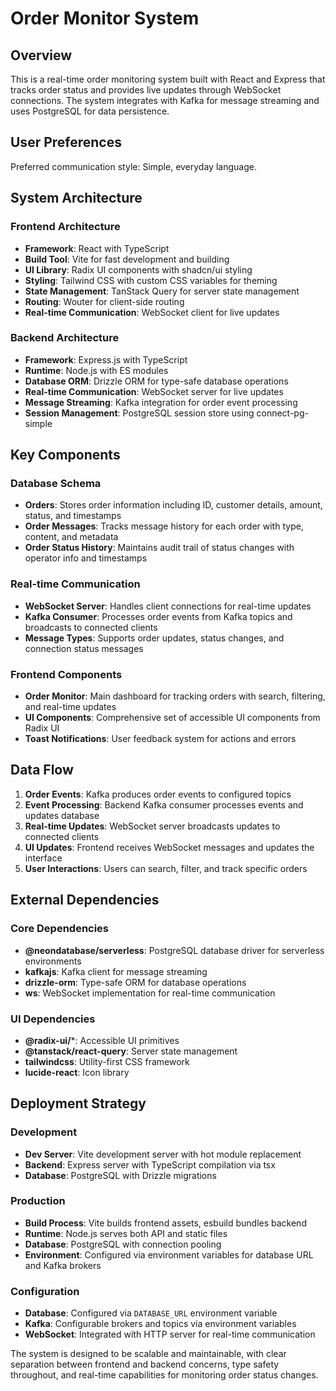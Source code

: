 # Order Monitor System

## Overview

This is a real-time order monitoring system built with React and Express that tracks order status and provides live updates through WebSocket connections. The system integrates with Kafka for message streaming and uses PostgreSQL for data persistence.

## User Preferences

Preferred communication style: Simple, everyday language.

## System Architecture

### Frontend Architecture
- **Framework**: React with TypeScript
- **Build Tool**: Vite for fast development and building
- **UI Library**: Radix UI components with shadcn/ui styling
- **Styling**: Tailwind CSS with custom CSS variables for theming
- **State Management**: TanStack Query for server state management
- **Routing**: Wouter for client-side routing
- **Real-time Communication**: WebSocket client for live updates

### Backend Architecture
- **Framework**: Express.js with TypeScript
- **Runtime**: Node.js with ES modules
- **Database ORM**: Drizzle ORM for type-safe database operations
- **Real-time Communication**: WebSocket server for live updates
- **Message Streaming**: Kafka integration for order event processing
- **Session Management**: PostgreSQL session store using connect-pg-simple

## Key Components

### Database Schema
- **Orders**: Stores order information including ID, customer details, amount, status, and timestamps
- **Order Messages**: Tracks message history for each order with type, content, and metadata
- **Order Status History**: Maintains audit trail of status changes with operator info and timestamps

### Real-time Communication
- **WebSocket Server**: Handles client connections for real-time updates
- **Kafka Consumer**: Processes order events from Kafka topics and broadcasts to connected clients
- **Message Types**: Supports order updates, status changes, and connection status messages

### Frontend Components
- **Order Monitor**: Main dashboard for tracking orders with search, filtering, and real-time updates
- **UI Components**: Comprehensive set of accessible UI components from Radix UI
- **Toast Notifications**: User feedback system for actions and errors

## Data Flow

1. **Order Events**: Kafka produces order events to configured topics
2. **Event Processing**: Backend Kafka consumer processes events and updates database
3. **Real-time Updates**: WebSocket server broadcasts updates to connected clients
4. **UI Updates**: Frontend receives WebSocket messages and updates the interface
5. **User Interactions**: Users can search, filter, and track specific orders

## External Dependencies

### Core Dependencies
- **@neondatabase/serverless**: PostgreSQL database driver for serverless environments
- **kafkajs**: Kafka client for message streaming
- **drizzle-orm**: Type-safe ORM for database operations
- **ws**: WebSocket implementation for real-time communication

### UI Dependencies
- **@radix-ui/***: Accessible UI primitives
- **@tanstack/react-query**: Server state management
- **tailwindcss**: Utility-first CSS framework
- **lucide-react**: Icon library

## Deployment Strategy

### Development
- **Dev Server**: Vite development server with hot module replacement
- **Backend**: Express server with TypeScript compilation via tsx
- **Database**: PostgreSQL with Drizzle migrations

### Production
- **Build Process**: Vite builds frontend assets, esbuild bundles backend
- **Runtime**: Node.js serves both API and static files
- **Database**: PostgreSQL with connection pooling
- **Environment**: Configured via environment variables for database URL and Kafka brokers

### Configuration
- **Database**: Configured via `DATABASE_URL` environment variable
- **Kafka**: Configurable brokers and topics via environment variables
- **WebSocket**: Integrated with HTTP server for real-time communication

The system is designed to be scalable and maintainable, with clear separation between frontend and backend concerns, type safety throughout, and real-time capabilities for monitoring order status changes.